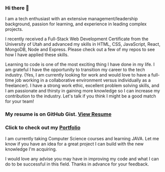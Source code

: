 ### Hi there 👋

<!--
**cftgithub/cftgithub** is a ✨ _special_ ✨ repository because its `README.md` (this file) appears on your GitHub profile.

Here are some ideas to get you started:

- 🔭 I’m currently working on ...
- 🌱 I’m currently learning ...
- 👯 I’m looking to collaborate on ...
- 🤔 I’m looking for help with ...
- 💬 Ask me about ...
- 📫 How to reach me: ...
- 😄 Pronouns: ...
- ⚡ Fun fact: ...
-->

I am a tech enthusiast with an extensive management/leadership background, passion for learning, and experience in leading complex projects. 

I recently received a Full-Stack Web Development Certificate from the University of Utah and advanced my skills in HTML, CSS, JavaScript, React, MongoDB, Node and Express. Please check out a few of my repos to see how I have applied these skills.

Learning to code is one of the most exciting thing I have done in my life. I am grateful I have the opportunity to transition my career to the tech industry. (Yes, I am currently looking for work and would love to have a full-time job working in a collaborative environment versus individually as a freelancer). I have a strong work ethic, excellent problem solving skills, and I am passionate and thirsty in gaining more knowledge so I can increase my contribution to the industry. Let's talk if you think I might be a good match for your team!
### My resume is on GitHub Gist. [View Resume](https://gist.github.com/cftgithub/39bfc94ad1e54d752e3d04f841a08c31)
### Click to check out my [Portfolio](https://cftgithub.github.io/ChiafongTsao/index.html)

I am currently taking Computer Science courses and learning JAVA. Let me know if you have an idea for a great project I can build with the new knowledge I'm acquiring.

I would love any advise you may have in improving my code and what I can do to be successful in this field. Thanks in advance for your feedback.
